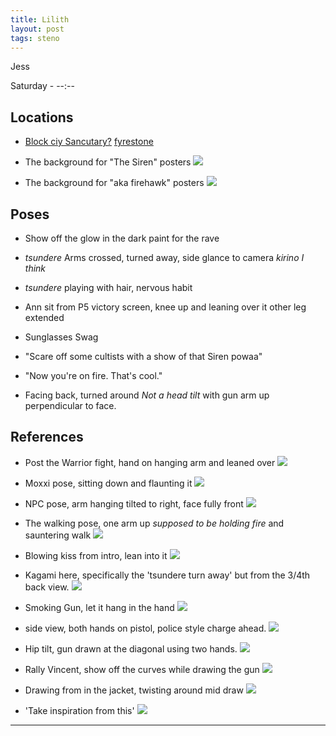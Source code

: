 ```yaml
---
title: Lilith
layout: post
tags: steno
---
```


Jess

Saturday - --:--

## Locations

* [Block ciy Sancutary?](http://www.cgw.com/images/media/PublicationsArticle/1109/BL_02.jpg) [fyrestone](https://static.giantbomb.com/uploads/original/11/117904/2290991-borderlands_gearbox_1080p_wallpaper_02_2_fyrestone_day_landscape_environment.jpg) 

* The background for "The Siren" posters ![](http://i.imgur.com/Ke3Fvrs.jpg) 

* The background for "aka firehawk" posters ![](http://www.gamer.ru/system/attached_images/images/000/625/016/original/93262494bf3e7a3f102a2b01518707f01a61bf5b.jpg)

## Poses

* Show off the glow in the dark paint for the rave

* *tsundere* Arms crossed, turned away, side glance to camera *kirino I think*

* *tsundere* playing with hair, nervous habit

* Ann sit from P5 victory screen, knee up and leaning over it other leg extended

* Sunglasses Swag

* "Scare off some cultists with a show of that Siren powaa"

* "Now you're on fire. That's cool."

* Facing back, turned around *Not a head tilt* with gun arm up perpendicular to face. 

## References

* Post the Warrior fight, hand on hanging arm and leaned over ![](https://s-media-cache-ak0.pinimg.com/originals/30/e3/db/30e3db4eeb7fd9f488bdf7b15e521c2b.gif)

* Moxxi pose, sitting down and flaunting it ![](https://www.chroniclecollectibles.com/wp-content/uploads/2016/06/Moxxi-product.png)

* NPC pose, arm hanging tilted to right, face fully front ![](http://www.sok4r.de/v4/gfx/reviews/Borderlands2_03_cult.jpg)

* The walking pose, one arm up *supposed to be holding fire* and sauntering walk ![](http://pre01.deviantart.net/5a14/th/pre/f/2015/216/e/0/borderlands_2___maya_lilith_wallpaper__3440x1440__by_coolboy007101-d945jq5.png)

* Blowing kiss from intro, lean into it ![](https://bulk2.destructoid.com/ul/156772-lilith.jpg)

* Kagami here, specifically the 'tsundere turn away' but from the 3/4th back view. ![](http://e-shuushuu.net/images/2016-11-27-874464.jpeg)

* Smoking Gun, let it hang in the hand ![](http://e-shuushuu.net/images/2016-02-14-810194.jpeg)

* side view, both hands on pistol, police style charge ahead. ![](http://blog.honeyfeed.fm/wp-content/uploads/2015/09/evangelion-katsuragi-misato-wallpaper1-560x389.png)

* Hip tilt, gun drawn at the diagonal using two hands. ![](https://s-media-cache-ak0.pinimg.com/originals/cf/e6/30/cfe63082423ab05c41361b245ed356ed.jpg)

* Rally Vincent, show off the curves while drawing the gun ![](https://safebooru.org//images/1877/edc0f76a537c0ef09b6c9cdcc36ff0b885e3c599.jpg?1958987)

* Drawing from in the jacket, twisting around mid draw ![](https://safebooru.org//images/1012/7d999c05a2f9c0337821037c0138f7884a043a3c.jpg?1017623)

* 'Take inspiration from this' ![](http://orig06.deviantart.net/55b0/f/2010/295/5/e/ladd_russo_by_skydoganimations-d31b1ss.png)

---